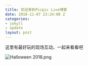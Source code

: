 ```yaml
---
title: 欢迎来到Picpic Live博客
date: 2018-11-07 23:24:00 Z
categories:
- jekyll
- update
layout: post
---
```


这里有最好玩的现场互动，一起来看看吧

![Halloween 2018.png](/uploads/Halloween%202018.png)